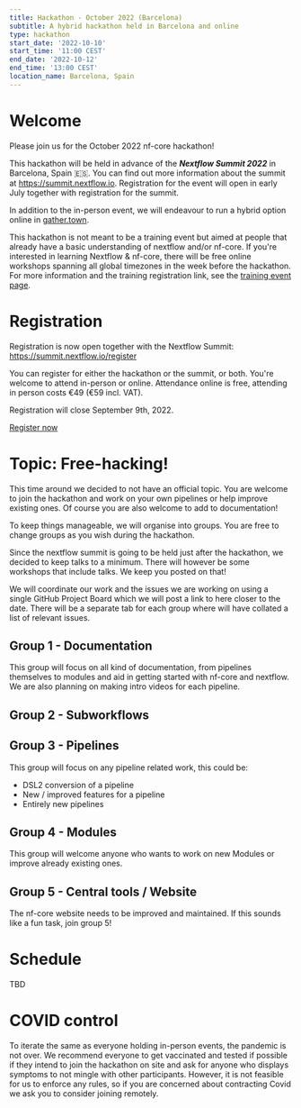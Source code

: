 ```yaml
---
title: Hackathon - October 2022 (Barcelona)
subtitle: A hybrid hackathon held in Barcelona and online
type: hackathon
start_date: '2022-10-10'
start_time: '11:00 CEST'
end_date: '2022-10-12'
end_time: '13:00 CEST'
location_name: Barcelona, Spain
---
```


# Welcome

Please join us for the October 2022 nf-core hackathon!

This hackathon will be held in advance of the _**Nextflow Summit 2022**_ in Barcelona, Spain 🇪🇸. You can find out more information about the summit at <https://summit.nextflow.io>. Registration for the event will open in early July together with registration for the summit.

In addition to the in-person event, we will endeavour to run a hybrid option online in [gather.town](https://gather.town/).

This hackathon is not meant to be a training event but aimed at people that already have a basic understanding of nextflow and/or nf-core. If you're interested in learning Nextflow & nf-core, there will be free online workshops spanning all global timezones in the week before the hackathon. For more information and the training registration link, see the [training event page](../training-october-2022.md).

# Registration

Registration is now open together with the Nextflow Summit: <https://summit.nextflow.io/register> 

You can register for either the hackathon or the summit, or both. You're welcome to attend in-person or online.
Attendance online is free, attending in person costs €49 (€59 incl. VAT).

Registration will close September 9th, 2022.

<a class="btn btn-success btn-lg" href="https://summit.nextflow.io/register/">Register now</a>

# Topic: Free-hacking!

This time around we decided to not have an official topic. You are welcome to join the hackathon and work on your own pipelines or help improve existing ones. Of course you are also welcome to add to documentation!

To keep things manageable, we will organise into groups.
You are free to change groups as you wish during the hackathon.

Since the nextflow summit is going to be held just after the hackathon, we decided to keep talks to a minimum. There will however be some workshops that include talks. We keep you posted on that!

We will coordinate our work and the issues we are working on using a single GitHub Project Board which we will post a link to here closer to the date. There will be a separate tab for each group where will have collated a list of relevant issues.

## Group 1 - Documentation

This group will focus on all kind of documentation, from pipelines themselves to modules and aid in getting started with nf-core and nextflow. We are also planning on making intro videos for each pipeline.

## Group 2 - Subworkflows

## Group 3 - Pipelines

This group will focus on any pipeline related work, this could be:

- DSL2 conversion of a pipeline
- New / improved features for a pipeline
- Entirely new pipelines

## Group 4 - Modules

This group will welcome anyone who wants to work on new Modules or improve already existing ones.

## Group 5 - Central tools / Website

The nf-core website needs to be improved and maintained. If this sounds like a fun task, join group 5!

# Schedule

TBD

# COVID control

To iterate the same as everyone holding in-person events, the pandemic is not over. We recommend everyone to get vaccinated and tested if possible if they intend to join the hackathon on site and ask for anyone who displays symptoms to not mingle with other participants. However, it is not feasible for us to enforce any rules, so if you are concerned about contracting Covid we ask you to consider joining remotely.
